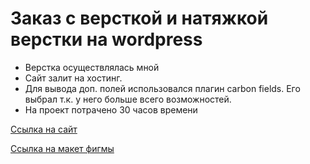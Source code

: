 # Заказ с версткой и натяжкой верстки на wordpress

* Верстка осуществлялась мной
* Сайт залит на хостинг.
* Для вывода доп. полей использовался плагин carbon fields. Его выбрал т.к. у него больше всего возможностей.
* На проект потрачено 30 часов времени

[Ссылка на сайт](https://2rara.ru/)

[Ссылка на макет фигмы](https://www.figma.com/design/MD6pAUvXNZxxWzjUX5h8cG/%D0%BB%D0%BE%D0%B3%D0%BE%D0%BF%D0%B5%D0%B4%D1%82%D0%B2%D0%B5%D1%80%D1%8C.%D1%80%D1%84-(Copy)?node-id=0-1&t=IgRao1YoNQepQXVv-1)
